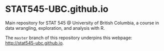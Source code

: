 STAT545-UBC.github.io
=====================

Main repository for STAT 545 @ University of British Columbia, a course in data wrangling, exploration, and analysis with R.

The `master` branch of this repository underpins this webpage: <http://stat545-ubc.github.io>.
